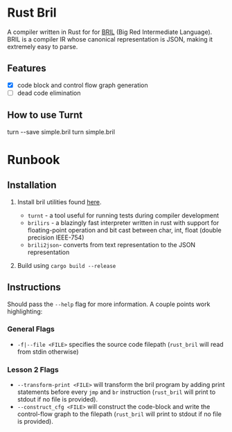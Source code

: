 # Rust Bril

A compiler written in Rust for for [BRIL](https://github.com/sampsyo/bril) (Big Red Intermediate Language). BRIL is a compiler IR whose canonical representation is JSON, making it extremely easy to parse.

## Features

- [x] code block and control flow graph generation
- [ ] dead code elimination

## How to use Turnt

turn --save simple.bril
turn simple.bril

# Runbook

## Installation

1. Install bril utilities found [here](https://github.com/sampsyo/bril).

   - `turnt` - a tool useful for running tests during compiler development
   - `brilirs` - a blazingly fast interpreter written in rust with support for floating-point operation and bit cast between char, int, float (double precision IEEE-754)
   - `brili2json`- converts from text representation to the JSON representation

2. Build using `cargo build --release`

## Instructions

Should pass the `--help` flag for more information. A couple points work highlighting:

### General Flags

- `-f|--file <FILE>` specifies the source code filepath (`rust_bril` will read from stdin otherwise)

### Lesson 2 Flags

- `--transform-print <FILE>` will transform the bril program by adding print statements before every `jmp` and `br` instruction (`rust_bril` will print to stdout if no file is provided).
- `--construct_cfg <FILE>` will construct the code-block and write the control-flow graph to the filepath (`rust_bril` will print to stdout if no file is provided).
